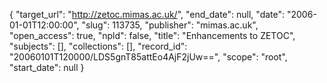 {
  "target_url": "http://zetoc.mimas.ac.uk/", 
  "end_date": null, 
  "date": "2006-01-01T12:00:00", 
  "slug": 113735, 
  "publisher": "mimas.ac.uk", 
  "open_access": true, 
  "npld": false, 
  "title": "Enhancements to ZETOC", 
  "subjects": [], 
  "collections": [], 
  "record_id": "20060101T120000/LDS5gnT85attEo4AjF2jUw==", 
  "scope": "root", 
  "start_date": null
}

